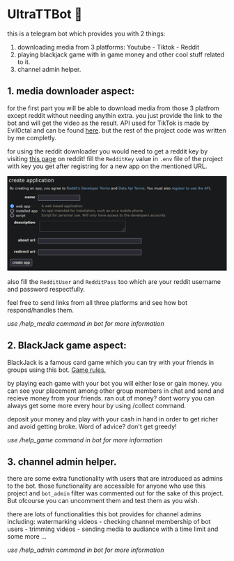 # UltraTTBot :rocket:

this is a telegram bot which provides you with 2 things:
1. downloading media from 3 platforms: Youtube - Tiktok - Reddit
2. playing blackjack game with in game money and other cool stuff related to it.
3. channel admin helper.


## 1. media downloader aspect:

for the first part you will be able to download media from those 3 platfrom except reddit without needing anythin extra.
you just provide the link to the bot and will get the video as the result.
API used for TikTok is made by Evil0ctal and can be found [here](https://github.com/Evil0ctal/Douyin_TikTok_Download_API/blob/main/scraper.py). but the rest of the project code was written by me completly.


for using the reddit downloader you would need to get a reddit key by visiting [this page](https://www.reddit.com/prefs/apps) on reddit! fill the `RedditKey` value in `.env` file of the project with key you get after registring for a new app on the mentioned URL.

![alt text](stuff/reddit_key.jpg)

also fill the `RedditUser` and `RedditPass` too which are your reddit username and password respectfully.


feel free to send links from all three platforms and see how bot respond/handles them.

*use /help_media command in bot for more information*

## 2. BlackJack game aspect:

BlackJack is a famous card game which you can try with your friends in groups using this bot.
[Game rules.](https://www.officialgamerules.org/blackjack)

by playing each game with your bot you will either lose or gain money.
you can see your placement among other group members in chat and send and recieve money from your friends.
ran out of money? dont worry you can always get some more every hour by using /collect command.

deposit your money and play with your cash in hand in order to get richer and avoid getting broke.
Word of advice? don't get greedy!

*use /help_game command in bot for more information*

## 3. channel admin helper.

there are some extra functionality with users that are introduced as admins to the bot. those functionality are accessible for anyone who use this project and `bot_admin` filter was commented out for the sake of this project.
But ofcourse you can uncomment them and test them as you wish.

there are lots of functionalities this bot provides for channel admins including: watermarking videos - checking channel membership of bot users - trimming videos - sending media to audiance with a time limit and some more ...

*use /help_admin command in bot for more information*